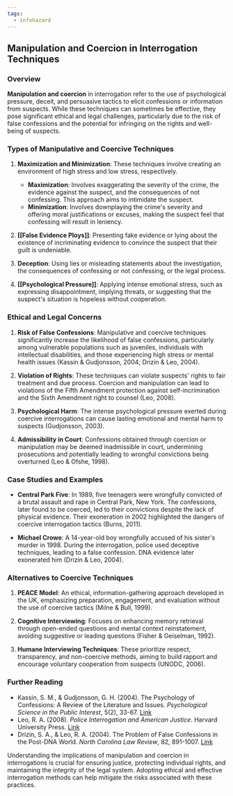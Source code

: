 ```yaml
---
tags:
  - infohazard
---
```


## Manipulation and Coercion in Interrogation Techniques

### Overview

**Manipulation and coercion** in interrogation refer to the use of psychological pressure, deceit, and persuasive tactics to elicit confessions or information from suspects. While these techniques can sometimes be effective, they pose significant ethical and legal challenges, particularly due to the risk of false confessions and the potential for infringing on the rights and well-being of suspects.

### Types of Manipulative and Coercive Techniques

1. **Maximization and Minimization**: These techniques involve creating an environment of high stress and low stress, respectively.
   - **Maximization**: Involves exaggerating the severity of the crime, the evidence against the suspect, and the consequences of not confessing. This approach aims to intimidate the suspect.
   - **Minimization**: Involves downplaying the crime's severity and offering moral justifications or excuses, making the suspect feel that confessing will result in leniency.

2. **[[False Evidence Ploys]]**: Presenting fake evidence or lying about the existence of incriminating evidence to convince the suspect that their guilt is undeniable.

3. **Deception**: Using lies or misleading statements about the investigation, the consequences of confessing or not confessing, or the legal process.

4. **[[Psychological Pressure]]**: Applying intense emotional stress, such as expressing disappointment, implying threats, or suggesting that the suspect's situation is hopeless without cooperation.

### Ethical and Legal Concerns

1. **Risk of False Confessions**: Manipulative and coercive techniques significantly increase the likelihood of false confessions, particularly among vulnerable populations such as juveniles, individuals with intellectual disabilities, and those experiencing high stress or mental health issues (Kassin & Gudjonsson, 2004; Drizin & Leo, 2004).

2. **Violation of Rights**: These techniques can violate suspects' rights to fair treatment and due process. Coercion and manipulation can lead to violations of the Fifth Amendment protection against self-incrimination and the Sixth Amendment right to counsel (Leo, 2008).

3. **Psychological Harm**: The intense psychological pressure exerted during coercive interrogations can cause lasting emotional and mental harm to suspects (Gudjonsson, 2003).

4. **Admissibility in Court**: Confessions obtained through coercion or manipulation may be deemed inadmissible in court, undermining prosecutions and potentially leading to wrongful convictions being overturned (Leo & Ofshe, 1998).

### Case Studies and Examples

- **Central Park Five**: In 1989, five teenagers were wrongfully convicted of a brutal assault and rape in Central Park, New York. The confessions, later found to be coerced, led to their convictions despite the lack of physical evidence. Their exoneration in 2002 highlighted the dangers of coercive interrogation tactics (Burns, 2011).

- **Michael Crowe**: A 14-year-old boy wrongfully accused of his sister's murder in 1998. During the interrogation, police used deceptive techniques, leading to a false confession. DNA evidence later exonerated him (Drizin & Leo, 2004).

### Alternatives to Coercive Techniques

1. **PEACE Model**: An ethical, information-gathering approach developed in the UK, emphasizing preparation, engagement, and evaluation without the use of coercive tactics (Milne & Bull, 1999).

2. **Cognitive Interviewing**: Focuses on enhancing memory retrieval through open-ended questions and mental context reinstatement, avoiding suggestive or leading questions (Fisher & Geiselman, 1992).

3. **Humane Interviewing Techniques**: These prioritize respect, transparency, and non-coercive methods, aiming to build rapport and encourage voluntary cooperation from suspects (UNODC, 2006).

### Further Reading

- Kassin, S. M., & Gudjonsson, G. H. (2004). The Psychology of Confessions: A Review of the Literature and Issues. *Psychological Science in the Public Interest*, 5(2), 33-67. [Link](https://journals.sagepub.com/doi/10.1111/j.1529-1006.2004.00016.x)
- Leo, R. A. (2008). *Police Interrogation and American Justice*. Harvard University Press. [Link](https://www.hup.harvard.edu/catalog.php?isbn=9780674035317)
- Drizin, S. A., & Leo, R. A. (2004). The Problem of False Confessions in the Post-DNA World. *North Carolina Law Review*, 82, 891-1007. [Link](https://scholarship.law.unc.edu/nclr/vol82/iss3/2/)

Understanding the implications of manipulation and coercion in interrogations is crucial for ensuring justice, protecting individual rights, and maintaining the integrity of the legal system. Adopting ethical and effective interrogation methods can help mitigate the risks associated with these practices.